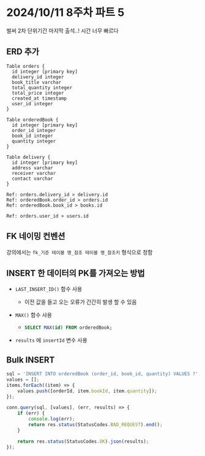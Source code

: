 # 2024/10/11 8주차 파트 5

벌써 2차 단위기간 마지막 출석..! 시간 너무 빠르다

## ERD 추가

```text
Table orders {
  id integer [primary key]
  delivery_id integer
  book_title varchar
  total_quantity integer
  total_price integer
  created_at timestamp
  user_id integer
}

Table orderedBook {
  id integer [primary key]
  order_id integer
  book_id integer
  quantity integer
}

Table delivery {
  id integer [primary key]
  address varchar
  receiver varchar
  contact varchar
}

Ref: orders.delivery_id > delivery.id
Ref: orderedBook.order_id > orders.id
Ref: orderedBook.book_id > books.id

Ref: orders.user_id > users.id
```

## FK 네이밍 컨벤션

강의에서는 `fk_기준 테이블 명_참조 테이블 명_참조키` 형식으로 정함

## INSERT 한 데이터의 PK를 가져오는 방법

- `LAST_INSERT_ID()` 함수 사용
  - 이전 값을 들고 오는 오류가 간간히 발생 할 수 있음
- `MAX()` 함수 사용

  - ```sql
    SELECT MAX(id) FROM orderedBook;
    ```

- `results` 에 `insertId` 변수 사용

## Bulk INSERT

```js
sql = 'INSERT INTO orderedBook (order_id, book_id, quantity) VALUES ?';
values = [];
items.forEach((item) => {
    values.push([orderId, item.bookId, item.quantity]);
});

conn.query(sql, [values], (err, results) => {
    if (err) {
        console.log(err);
        return res.status(StatusCodes.BAD_REQUEST).end();
    }

    return res.status(StatusCodes.OK).json(results);
});
```
